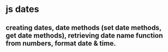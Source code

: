 # js dates




## creating dates, date methods (set date methods, get date methods), retrieving date name function from numbers, format date & time.



<script>
    /*
    By default, JavaScript will use the browser's (clients) time zone and display a date as a full text string like below:
    Tue Mar 02 2021 17:35:02 GMT+0600 (Bangladesh Standard Time)

    and if client machines date and time is incorrect, your script will reflect that incorrect date & time. Date objects created by programmers are static. The computer time is ticking, but date objects are not (so you will see the current time only when you refresh the browser. new date object will not be updated in realtime by default)

    Note: JavaScript counts months from 0 to 11. (0-> january, 1-> february, 2-> march and so on...)
    Note: JavaScript counts day from 0 to 6. (0-> sunday, 1-> monday, 2-> tuesday and so on...)
    Note: JavaScript counts month date from 1 to 31. (1 january, 2 january, 3 january)
    Note: JavaScript counts hours from 0 to 23.
    Note: JavaScript counts seconds and minutes same from 1 to 59.

    There are 4 ways (4 types of parameter) to create a new date object:
    new Date()
    new Date(year, month, day, hours, minutes, seconds, milliseconds)
    new Date(milliseconds)
    new Date(date string)
    */



    //new Date() creates a new date object with the current date and time
    let tarikh = new Date();

    document.write(tarikh);












    //retrieve date from milliseconds


    //new Date(milliseconds) creates a new date object as Thu Jan 01 1970 08:24:00 GMT+0600 (Bangladesh Standard Time)
    let tarikh = new Date(8640000);

    //new Date(milliseconds) creates a new date object as Tue Mar 02 2021 18:10:33 GMT+0600 (Bangladesh Standard Time)
    let tarikh2 = new Date(1614687033780);


    document.write(tarikh + "<br>");
    document.write(tarikh2 + "<br>");


















    /*
    new Date(year, month, ...) creates a new date object with a specified date and time. you need to specify 7 parameter as numbers -> year, month, day, hour, minute, second, and millisecond (in that order). you can omit (leave out) some of the arguments
    new date (year, month, day(date), hour, minute, second, and millisecond). dayName will be shown by default according to your date, you don't need to pass any day parameter
    */

    // if you give 7 arguments you are giving -> year, month, day, hour, minute, second, and millisecond
    let tarikh1 = new Date(2020, 0, 31, 12, 30, 30, 0);

    // if you give 6 arguments you are giving -> year, month, day, hour, minute and second
    let tarikh2 = new Date(2020, 0, 31, 12, 30, 30);

    // if you give 5 arguments you are giving -> year, month, day, hour and minute
    let tarikh3 = new Date(2020, 0, 31, 12, 30);

    // if you give 4 arguments you are giving -> year, month, day and hour
    let tarikh4 = new Date(2020, 0, 31, 12);

    // if you give 3 arguments you are giving -> year, month and day
    let tarikh5 = new Date(2020, 0, 31);

    // if you give 2 arguments you are giving -> year and month 
    let tarikh6 = new Date(2020, 0);

    //if you only give 1 argument, it will count as milliseconds not year.
    let tarikh7 = new Date(2020);

    document.write(tarikh1 + "<br>");
    document.write(tarikh2 + "<br>");
    document.write(tarikh3 + "<br>");
    document.write(tarikh4 + "<br>");
    document.write(tarikh5 + "<br>");
    document.write(tarikh6 + "<br>");
    document.write(tarikh7 + "<br>");








    // new Date(dateString) creates a new date object from a date string (date types: iso date, short date, long date)
    let tarikh1 = new Date("February 1, 2020 4:30:23"); //created via long date type

    document.write(tarikh1);







    /*(javascript month or day count start from 0 but these doesn't work in string date type (means month and day start from 1), and you need to write exact same format as below, even one single space will return error, and you need to give all the parameters inside string)
    date types :
    
    
    iso date --> "YYYY-MM-DDTHH:MM:SS" --> "2020-02-01T04:35:59" //do not give milliseconds
    (date and time is separated with a capital T and )
    
    
    short date --> "MM/DD/YYYY" --> "02/01/2020" 
    ("YYYY/MM/DD" or "DD/MM/YYYY" - writing in this format will return undefine. some browser's will try to guess the number, some will return NaN, and if don't writing zeros before a single month or a single day digit,then it can also return error)
    
    
    long date --> "MMM DD YYYY" --> "Feb 01 2020" (written in abbreviated -> jan) or "February 01 2020" (written in full)
    (you can separate them with coma but those will be ignore, and this long date type is case incensetive, month and day (date) can be in any order)
    */

    document.write(new Date("2020-02-01T04:35:59"));// iso date type
    document.write("<br>");


    document.write(new Date("02/01/2020"));//short date type
    document.write("<br>");

    document.write(new Date("Feb 01 2020"));//long date type
    document.write("<br>");






    //date methods:

    //set date methods
    let tarikh = new Date();

    tarikh.setHours(4);
    document.write(tarikh + "<br>");
    tarikh.setMinutes(30);
    document.write(tarikh + "<br>");
    tarikh.setSeconds(49);
    document.write(tarikh + "<br>");
    tarikh.setDate(1);
    document.write(tarikh + "<br>");
    tarikh.setMonth(1);
    document.write(tarikh + "<br>");
    tarikh.setFullYear(2020);//you can set only year with this method if you want
    document.write(tarikh + "<br>");
    tarikh.setFullYear(2022, 2, 1);//you can also give month and date. (year, month, day)















    // get date methods (will return numbers not strings like january or saturday):

    // this object has all the current year, month, date, hour, minute, second, millisecond, time. we will get / retrieve these values from this object via get date methods
    let tarikh = new Date();

    document.write("hour: " + tarikh.getHours() + "<br>"); // returns 0 to 23 (hour)
    document.write("minute: " + tarikh.getMinutes() + "<br>"); // returns 0 to 59 (minutes)
    document.write("second: " + tarikh.getSeconds() + "<br>"); // returns 0 to 59 (seconds)
    document.write("year: " + tarikh.getFullYear() + "<br>"); // returns the year (year)
    document.write("month: " + tarikh.getMonth() + "<br>"); // returns 0 to 11 (month) (index type)
    document.write("date: " + tarikh.getDate() + "<br>"); // returns date (date)
    document.write("day: " + tarikh.getDay() + "<br>"); // returns 0 to 6 (day) (index type)













    // retrieve month and day name:

    let tarikh = new Date(); // initialize current year, month, date, time, hour, minute, second, millisecond.

    let monthNumber = tarikh.getMonth(); // retrieve month number

    let dayNumber = tarikh.getDay(); // retrieve day number

    function getMonthName(monthNumber) {
        monthNames = ['january', 'february', 'march', 'april', 'may', 'june', 'july', 'august', 'september', 'october', 'november', 'december'];
        return monthNames[monthNumber];
    }

    function getDayName(dayNumber) {
        dayNames = ['sunday', 'monday', 'tuesday', 'wednesday', 'thursday', 'friday', 'saturday'];
        return dayNames[dayNumber];
    }

    document.write("month Name: " + getMonthName(monthNumber) + "<br>");
    document.write("day Name: " + getDayName(dayNumber) + "<br>");













    // format date and time:

    let tarikh = new Date(); // initialize current year, month, date, time, hour, minute, second, millisecond.

    function formatedDate(dateOb) {
        let date = dateOb.getDate();
        let month = dateOb.getMonth();
        month++;
        let year = dateOb.getFullYear();

        return date + "-" + month + "-" + year; //2-3-2021
    }

    document.write(formatedDate(tarikh));



    //convert date to string

    document.write(tarikh.toString() + "<br>"); // Tue Mar 02 2021 21:02:40 GMT+0600 (Bangladesh Standard Time)
    document.write(tarikh.toUTCString() + "<br>"); // Tue, 02 Mar 2021 15:02:40 GMT
    document.write(tarikh.toGMTString() + "<br>"); // Tue, 02 Mar 2021 15:02:40 GMT
</script>